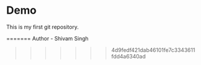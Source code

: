 # Demo
This is my first git repository.

=======
Author - Shivam Singh
>>>>>>> 4d9fedf421dab46101fe7c3343611fdd4a6340ad
